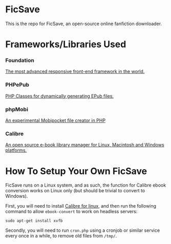 FicSave
=======

This is the repo for FicSave, an open-source online fanfiction downloader.

# Frameworks/Libraries Used

### Foundation

[The most advanced responsive front-end framework in the world.](http://foundation.zurb.com/)

### PHPePub

[PHP Classes for dynamically generating EPub files.](https://github.com/Grandt/PHPePub)

### phpMobi

[An experimental Mobipocket file creator in PHP](https://github.com/raiju/phpMobi)

### Calibre

[An open source e-book library manager for Linux, Macintosh and Windows platforms.](http://calibre-ebook.com/)

# How To Setup Your Own FicSave

FicSave runs on a Linux system, and as such, the function for Calibre ebook conversion works on Linux only (but should be trivial to convert to Windows).

First, you will need to install [Calibre for linux](http://calibre-ebook.com/download_linux), and then run the following command to allow `ebook-convert` to work on headless servers:

    sudo apt-get install xvfb

Secondly, you will need to run `cron.php` using a cronjob or similar service every once in a while, to remove old files from `/tmp/`.